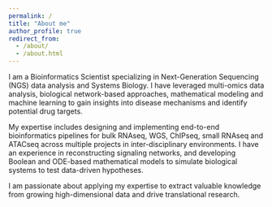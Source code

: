```yaml
---
permalink: /
title: "About me"
author_profile: true
redirect_from: 
  - /about/
  - /about.html
---
```


I am a Bioinformatics Scientist specializing in Next-Generation Sequencing (NGS) data analysis and Systems Biology. I have leveraged multi-omics data analysis, biological network-based approaches, mathematical modeling and machine learning to gain insights into disease mechanisms and identify potential drug targets. 

My expertise includes designing and implementing end-to-end bioinformatics pipelines for bulk RNAseq, WGS, ChIPseq, small RNAseq and ATACseq across multiple projects in inter-disciplinary environments. I have an experience in reconstructing signaling networks, and developing Boolean and ODE-based mathematical models to simulate biological systems to test data-driven hypotheses.  

I am passionate about applying my expertise to extract valuable knowledge from growing high-dimensional data and drive translational research.


